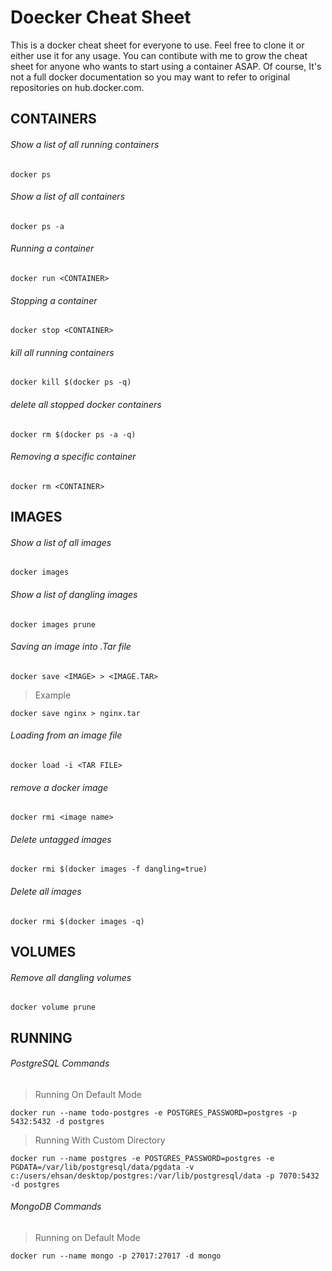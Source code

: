 # Doecker Cheat Sheet

This is a docker cheat sheet for everyone to use. Feel free to clone it or either use it for any usage.
You can contibute with me to grow the cheat sheet for anyone who wants to start using a container ASAP.
Of course, It's not a full docker documentation so you may want to refer to original repositories on hub.docker.com.

## CONTAINERS

###### Show a list of all running containers

```
docker ps
```

###### Show a list of all containers

```
docker ps -a
```

###### Running a container

```
docker run <CONTAINER>
```

###### Stopping a container

```
docker stop <CONTAINER>
```

###### kill all running containers

```
docker kill $(docker ps -q)
```

###### delete all stopped docker containers

```
docker rm $(docker ps -a -q)
```

###### Removing a specific container

```
docker rm <CONTAINER>
```

## IMAGES 

###### Show a list of all images

```
docker images
```

###### Show a list of dangling images

```
docker images prune
```

###### Saving an image into .Tar file

```
docker save <IMAGE> > <IMAGE.TAR>
```
>Example
```
docker save nginx > nginx.tar
```

###### Loading from an image file

```
docker load -i <TAR FILE>
```

###### remove a docker image

```
docker rmi <image name>
```

###### Delete untagged images

```
docker rmi $(docker images -f dangling=true)
```

###### Delete all images

```
docker rmi $(docker images -q)
```

## VOLUMES

###### Remove all dangling volumes

```
docker volume prune
```

## RUNNING

###### PostgreSQL Commands
>Running On Default Mode

```
docker run --name todo-postgres -e POSTGRES_PASSWORD=postgres -p 5432:5432 -d postgres
```

>Running With Custom Directory

```
docker run --name postgres -e POSTGRES_PASSWORD=postgres -e PGDATA=/var/lib/postgresql/data/pgdata -v c:/users/ehsan/desktop/postgres:/var/lib/postgresql/data -p 7070:5432 -d postgres
```

###### MongoDB Commands

>Running on Default Mode

```
docker run --name mongo -p 27017:27017 -d mongo 
```
